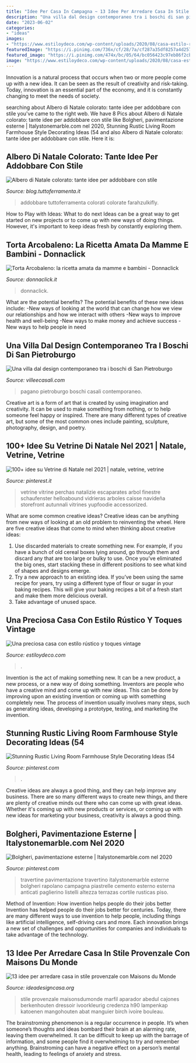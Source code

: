```yaml
---
title: "Idee Per Casa In Campagna ~ 13 Idee Per Arredare Casa In Stile Provenzale Con Maisons Du Monde"
description: "Una villa dal design contemporaneo tra i boschi di san pietroburgo"
date: "2023-06-02"
categories:
- "ideas"
images:
- "https://www.estiloydeco.com/wp-content/uploads/2020/08/casa-estilo-rustico-ideas.jpg"
featuredImage: "https://i.pinimg.com/736x/cf/28/7a/cf287a35df8257a4d2577b054de689dc.jpg"
featured_image: "https://i.pinimg.com/474x/bc/05/64/bc056423c97eb86f2cb0b43274848017.jpg"
image: "https://www.estiloydeco.com/wp-content/uploads/2020/08/casa-estilo-rustico-ideas.jpg"
---
```



Innovation is a natural process that occurs when two or more people come up with a new idea. It can be seen as the result of creativity and risk-taking. Today, innovation is an essential part of the economy, and it is constantly changing to meet the needs of society.

	

		
searching about Albero di Natale colorato: tante idee per addobbare con stile you've came to the right web. We have 8 Pics about Albero di Natale colorato: tante idee per addobbare con stile like Bolgheri, pavimentazione esterne | Italystonemarble.com nel 2020, Stunning Rustic Living Room Farmhouse Style Decorating Ideas (54 and also Albero di Natale colorato: tante idee per addobbare con stile. Here it is:
		
    
## Albero Di Natale Colorato: Tante Idee Per Addobbare Con Stile

<img loading=lazy src="https://blog.tuttoferramenta.it/wp-content/uploads/2014/12/alberi-di-natale-colorati-e-appariscenti-albero-bianco-e-rosa.jpg" onerror="this.onerror=null;this.src='https://tse1.mm.bing.net/th?id=OIP.V-pMlntPwUj1BwL_O0Je_QHaLH&amp;pid=15.1';" alt="Albero di Natale colorato: tante idee per addobbare con stile">

_Source: blog.tuttoferramenta.it_

>addobbare tuttoferramenta colorati colorate farahzulkifly. 

	

How to Play with Ideas: What to do next
Ideas can be a great way to get started on new projects or to come up with new ways of doing things. However, it's important to keep ideas fresh by constantly exploring them.

    
## Torta Arcobaleno: La Ricetta Amata Da Mamme E Bambini - Donnaclick

<img loading=lazy src="https://www.donnaclick.it/images/2013/06/Ricetta-torta-arcobaleno-3.jpg" onerror="this.onerror=null;this.src='https://tse3.mm.bing.net/th?id=OIP.BPM-UoqCNJAmDbEqana8GgHaLA&amp;pid=15.1';" alt="Torta Arcobaleno: la ricetta amata da mamme e bambini - Donnaclick">

_Source: donnaclick.it_

>donnaclick. 

	

What are the potential benefits?
The potential benefits of these new ideas include: 
-New ways of looking at the world that can change how we view our relationships and how we interact with others 
-New ways to improve health and well-being 
-New ways to make money and achieve success 
-New ways to help people in need

    
## Una Villa Dal Design Contemporaneo Tra I Boschi Di San Pietroburgo

<img loading=lazy src="https://www.villeecasali.com/wp-content/uploads/2017/05/villa-sanpietroburgo-pagano-7.jpg" onerror="this.onerror=null;this.src='https://tse1.mm.bing.net/th?id=OIP.4EzRBaCsGHUy4aeOy62JDAHaEo&amp;pid=15.1';" alt="Una villa dal design contemporaneo tra i boschi di San Pietroburgo">

_Source: villeecasali.com_

>pagano pietroburgo boschi casali contemporaneo. 

	

Creative art is a form of art that is created by using imagination and creativity. It can be used to make something from nothing, or to help someone feel happy or inspired. There are many different types of creative art, but some of the most common ones include painting, sculpture, photography, design, and poetry.

    
## 100+ Idee Su Vetrine Di Natale Nel 2021 | Natale, Vetrine, Vetrine

<img loading=lazy src="https://i.pinimg.com/474x/bc/05/64/bc056423c97eb86f2cb0b43274848017.jpg" onerror="this.onerror=null;this.src='https://tse3.mm.bing.net/th?id=OIP.5m_AomjhEKd3YN_zFkxvzwAAAA&amp;pid=15.1';" alt="100+ idee su Vetrine di Natale nel 2021 | natale, vetrine, vetrine">

_Source: pinterest.it_

>vetrine vitrine perchas natalizie escaparates arbol finestre schaufenster helloabound vidrieras arboles caisse navideña storefront autunnali vitrines yupfoodie accessorized. 

	

What are some common creative ideas?
Creative ideas can be anything from new ways of looking at an old problem to reinventing the wheel. Here are five creative ideas that come to mind when thinking about creative ideas: 
1. Use discarded materials to create something new. For example, if you have a bunch of old cereal boxes lying around, go through them and discard any that are too large or bulky to use. Once you’ve eliminated the big ones, start stacking these in different positions to see what kind of shapes and designs emerge.
2. Try a new approach to an existing idea. If you’ve been using the same recipe for years, try using a different type of flour or sugar in your baking recipes. This will give your baking recipes a bit of a fresh start and make them more delicious overall.
3. Take advantage of unused space.

    
## Una Preciosa Casa Con Estilo Rústico Y Toques Vintage

<img loading=lazy src="https://www.estiloydeco.com/wp-content/uploads/2020/08/casa-estilo-rustico-ideas.jpg" onerror="this.onerror=null;this.src='https://tse1.mm.bing.net/th?id=OIP.mdDJx45gs0r0LniFdj3FagHaD4&amp;pid=15.1';" alt="Una preciosa casa con estilo rústico y toques vintage">

_Source: estiloydeco.com_

>. 

	

Invention is the act of making something new. It can be a new product, a new process, or a new way of doing something. Inventors are people who have a creative mind and come up with new ideas. This can be done by improving upon an existing invention or coming up with something completely new. The process of invention usually involves many steps, such as generating ideas, developing a prototype, testing, and marketing the invention.

    
## Stunning Rustic Living Room Farmhouse Style Decorating Ideas (54

<img loading=lazy src="https://i.pinimg.com/736x/cf/28/7a/cf287a35df8257a4d2577b054de689dc.jpg" onerror="this.onerror=null;this.src='https://tse3.mm.bing.net/th?id=OIP.9NwYtoeLaR5xYRd3vo9UwQHaKK&amp;pid=15.1';" alt="Stunning Rustic Living Room Farmhouse Style Decorating Ideas (54">

_Source: pinterest.com_

>. 

	

Creative ideas are always a good thing, and they can help improve any business. There are so many different ways to create new things, and there are plenty of creative minds out there who can come up with great ideas. Whether it's coming up with new products or services, or coming up with new ideas for marketing your business, creativity is always a good thing.

    
## Bolgheri, Pavimentazione Esterne | Italystonemarble.com Nel 2020

<img loading=lazy src="https://i.pinimg.com/736x/90/cf/40/90cf405bc40564c58e0a83d4faf13b92.jpg" onerror="this.onerror=null;this.src='https://tse4.mm.bing.net/th?id=OIP.mC1OeaBImFZaMOqqHGwNMAHaLL&amp;pid=15.1';" alt="Bolgheri, pavimentazione esterne | Italystonemarble.com nel 2020">

_Source: pinterest.com_

>travertine pavimentazione travertino italystonemarble esterne bolgheri rapolano campagna piastrelle cemento esterno esterna anticati paglierino listelli altezza terrazas cortile rusticas piso. 

	

Method of Invention: How invention helps people do their jobs better
Invention has helped people do their jobs better for centuries. Today, there are many different ways to use invention to help people, including things like artificial intelligence, self-driving cars and more. Each innovation brings a new set of challenges and opportunities for companies and individuals to take advantage of the technology.

    
## 13 Idee Per Arredare Casa In Stile Provenzale Con Maisons Du Monde

<img loading=lazy src="https://www.ideadesigncasa.org/wp-content/uploads/2020/08/bagno-stile-country-maisons-du-monde-6.jpg" onerror="this.onerror=null;this.src='https://tse4.mm.bing.net/th?id=OIP.WC1hxG6Ffu10Lv1cl1xkQQHaHa&amp;pid=15.1';" alt="13 idee per arredare casa in stile provenzale con Maisons du Monde">

_Source: ideadesigncasa.org_

>stile provenzale maisonsdumonde marfil aparador abedul cajones berkenhouten dressoir ivoorkleurig credenza h90 lampenkap katoenen mangohouten abat manguier birch ivoire bouleau. 

	

The brainstroming phenomenon is a regular occurrence in people. It’s when someone’s thoughts and ideas bombard their brain at an alarming rate, leaving them overwhelmed. It can be difficult to keep up with the barrage of information, and some people find it overwhelming to try and remember anything. Brainstroming can have a negative effect on a person’s mental health, leading to feelings of anxiety and stress.


